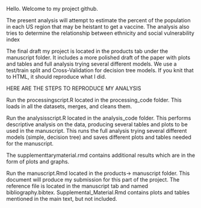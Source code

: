 Hello. Welcome to my project github.

The present analysis will attempt to estimate the percent of the population in each US region that may be heistant to get a vaccine. The analysis also tries to determine the relationship between ethnicity and social vulnerability index

The final draft my project is located in the products tab under the manuscript folder. It includes a more polished draft of the paper with plots and tables and full analysis trying several different models. We use a test/train split and Cross-Validation for decision tree models. If you knit that to HTML, it should reproduce what I did.

HERE ARE THE STEPS TO REPRODUCE MY ANALYSIS

Run the processingscript.R located in the processing_code folder. This loads in all the datasets, merges, and cleans them.

Run the analysisscript.R located in the analysis_code folder. This performs descriptive analysis on the data, producing several tables and plots to be used in the manuscript. This runs the full analysis trying several different models (simple, decision tree) and saves different plots and tables needed for the manuscript.

 The supplementtarymaterial.rmd contains additional results which are in the form of  plots and graphs.
 
Run the manuscript.Rmd located in the products-> manuscript folder. This document will produce my submission for this part of the project. The reference file is located in the manuscript tab and named bibliography.bibtex. Supplemental_Material.Rmd contains plots and tables mentioned in the main text, but not included.